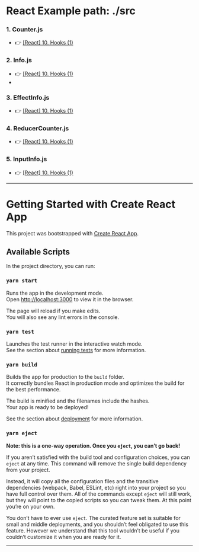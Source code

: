 # React Example path: ./src
### 1. Counter.js
* 👉  [[React] 10. Hooks (1)](https://velog.io/@daekyeong/React-10.-Hooks-1) 

### 2. Info.js
* 👉  [[React] 10. Hooks (1)](https://velog.io/@daekyeong/React-10.-Hooks-1)
* 
### 3. EffectInfo.js
* 👉  [[React] 10. Hooks (1)](https://velog.io/@daekyeong/React-10.-Hooks-1)

### 4. ReducerCounter.js
* 👉  [[React] 10. Hooks (1)](https://velog.io/@daekyeong/React-10.-Hooks-1)

### 5. InputInfo.js
* 👉  [[React] 10. Hooks (1)](https://velog.io/@daekyeong/React-10.-Hooks-1)


---

# Getting Started with Create React App

This project was bootstrapped with [Create React App](https://github.com/facebook/create-react-app).

## Available Scripts

In the project directory, you can run:

### `yarn start`

Runs the app in the development mode.\
Open [http://localhost:3000](http://localhost:3000) to view it in the browser.

The page will reload if you make edits.\
You will also see any lint errors in the console.

### `yarn test`

Launches the test runner in the interactive watch mode.\
See the section about [running tests](https://facebook.github.io/create-react-app/docs/running-tests) for more information.

### `yarn build`

Builds the app for production to the `build` folder.\
It correctly bundles React in production mode and optimizes the build for the best performance.

The build is minified and the filenames include the hashes.\
Your app is ready to be deployed!

See the section about [deployment](https://facebook.github.io/create-react-app/docs/deployment) for more information.

### `yarn eject`

**Note: this is a one-way operation. Once you `eject`, you can’t go back!**

If you aren’t satisfied with the build tool and configuration choices, you can `eject` at any time. This command will remove the single build dependency from your project.

Instead, it will copy all the configuration files and the transitive dependencies (webpack, Babel, ESLint, etc) right into your project so you have full control over them. All of the commands except `eject` will still work, but they will point to the copied scripts so you can tweak them. At this point you’re on your own.

You don’t have to ever use `eject`. The curated feature set is suitable for small and middle deployments, and you shouldn’t feel obligated to use this feature. However we understand that this tool wouldn’t be useful if you couldn’t customize it when you are ready for it.

---
